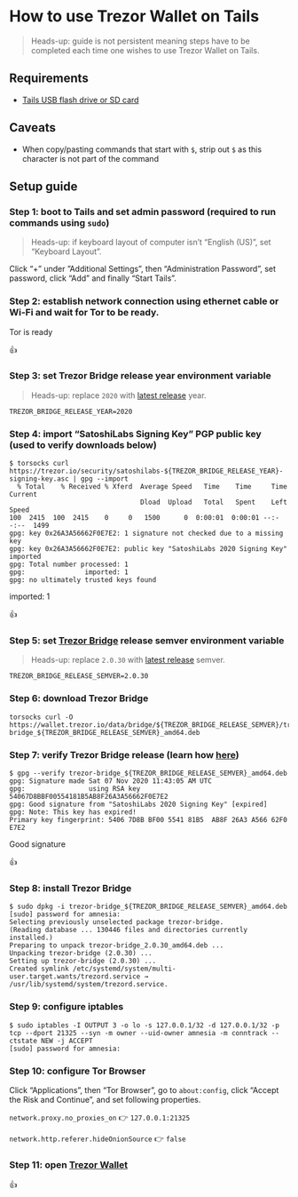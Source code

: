 <!--
Title: How to use Trezor Wallet on Tails
Description: Learn how to use Trezor Wallet on Tails.
Author: Sun Knudsen <https://github.com/sunknudsen>
Contributors: Sun Knudsen <https://github.com/sunknudsen>
Reviewers:
Publication date: 2021-05-09T12:10:53.922Z
Listed: true
-->

# How to use Trezor Wallet on Tails

> Heads-up: guide is not persistent meaning steps have to be completed each time one wishes to use Trezor Wallet on Tails.

## Requirements

- [Tails USB flash drive or SD card](../how-to-install-tails-on-usb-flash-drive-or-sd-card-on-macos)

## Caveats

- When copy/pasting commands that start with `$`, strip out `$` as this character is not part of the command

## Setup guide

### Step 1: boot to Tails and set admin password (required to run commands using `sudo`)

> Heads-up: if keyboard layout of computer isn’t “English (US)”, set “Keyboard Layout”.

Click “+” under ”Additional Settings”, then “Administration Password”, set password, click “Add” and finally “Start Tails”.

### Step 2: establish network connection using ethernet cable or Wi-Fi and wait for Tor to be ready.

Tor is ready

👍

### Step 3: set Trezor Bridge release year environment variable

> Heads-up: replace `2020` with [latest release](https://github.com/trezor/trezord-go/blob/master/CHANGELOG.md) year.

```shell
TREZOR_BRIDGE_RELEASE_YEAR=2020
```

### Step 4: import “SatoshiLabs Signing Key” PGP public key (used to verify downloads below)

```console
$ torsocks curl https://trezor.io/security/satoshilabs-${TREZOR_BRIDGE_RELEASE_YEAR}-signing-key.asc | gpg --import
  % Total    % Received % Xferd  Average Speed   Time    Time     Time  Current
                                 Dload  Upload   Total   Spent    Left  Speed
100  2415  100  2415    0     0   1500      0  0:00:01  0:00:01 --:--:--  1499
gpg: key 0x26A3A56662F0E7E2: 1 signature not checked due to a missing key
gpg: key 0x26A3A56662F0E7E2: public key "SatoshiLabs 2020 Signing Key" imported
gpg: Total number processed: 1
gpg:               imported: 1
gpg: no ultimately trusted keys found
```

imported: 1

👍

### Step 5: set [Trezor Bridge](https://wiki.trezor.io/Trezor_Bridge) release semver environment variable

> Heads-up: replace `2.0.30` with [latest release](https://github.com/trezor/trezord-go/blob/master/CHANGELOG.md) semver.

```shell
TREZOR_BRIDGE_RELEASE_SEMVER=2.0.30
```

### Step 6: download Trezor Bridge

```shell
torsocks curl -O https://wallet.trezor.io/data/bridge/${TREZOR_BRIDGE_RELEASE_SEMVER}/trezor-bridge_${TREZOR_BRIDGE_RELEASE_SEMVER}_amd64.deb
```

### Step 7: verify Trezor Bridge release (learn how [here](../how-to-verify-pgp-digital-signatures-using-gnupg-on-macos))

```console
$ gpg --verify trezor-bridge_${TREZOR_BRIDGE_RELEASE_SEMVER}_amd64.deb
gpg: Signature made Sat 07 Nov 2020 11:43:05 AM UTC
gpg:                using RSA key 54067D8BBF00554181B5AB8F26A3A56662F0E7E2
gpg: Good signature from "SatoshiLabs 2020 Signing Key" [expired]
gpg: Note: This key has expired!
Primary key fingerprint: 5406 7D8B BF00 5541 81B5  AB8F 26A3 A566 62F0 E7E2
```

Good signature

👍

### Step 8: install Trezor Bridge

```console
$ sudo dpkg -i trezor-bridge_${TREZOR_BRIDGE_RELEASE_SEMVER}_amd64.deb
[sudo] password for amnesia:
Selecting previously unselected package trezor-bridge.
(Reading database ... 130446 files and directories currently installed.)
Preparing to unpack trezor-bridge_2.0.30_amd64.deb ...
Unpacking trezor-bridge (2.0.30) ...
Setting up trezor-bridge (2.0.30) ...
Created symlink /etc/systemd/system/multi-user.target.wants/trezord.service → /usr/lib/systemd/system/trezord.service.
```

### Step 9: configure iptables

```console
$ sudo iptables -I OUTPUT 3 -o lo -s 127.0.0.1/32 -d 127.0.0.1/32 -p tcp --dport 21325 --syn -m owner --uid-owner amnesia -m conntrack --ctstate NEW -j ACCEPT
[sudo] password for amnesia:
```

### Step 10: configure Tor Browser

Click “Applications”, then “Tor Browser”, go to `about:config`, click “Accept the Risk and Continue”, and set following properties.

`network.proxy.no_proxies_on` 👉 `127.0.0.1:21325`

`network.http.referer.hideOnionSource` 👉 `false`

### Step 11: open [Trezor Wallet](https://wallet.trezor.io/)

👍
